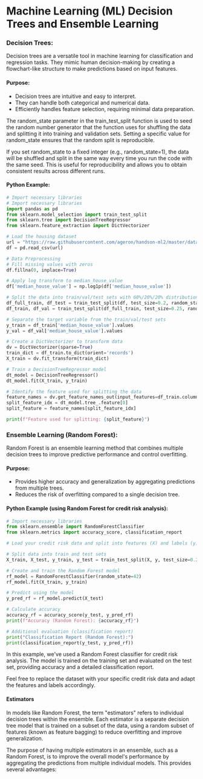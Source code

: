 # Machine Learning (ML) Decision Trees and Ensemble Learning

### Decision Trees:
Decision trees are a versatile tool in machine learning for classification and regression tasks. They mimic human decision-making by creating a flowchart-like structure to make predictions based on input features.

#### Purpose:
- Decision trees are intuitive and easy to interpret.
- They can handle both categorical and numerical data.
- Efficiently handles feature selection, requiring minimal data preparation.

The random_state parameter in the train_test_split function is used to seed the random number generator that the function uses for shuffling the data and splitting it into training and validation sets. Setting a specific value for random_state ensures that the random split is reproducible.

If you set random_state to a fixed integer (e.g., random_state=1), the data will be shuffled and split in the same way every time you run the code with the same seed. This is useful for reproducibility and allows you to obtain consistent results across different runs.

#### Python Example:
```python
# Import necessary libraries
# Import necessary libraries
import pandas as pd
from sklearn.model_selection import train_test_split
from sklearn.tree import DecisionTreeRegressor
from sklearn.feature_extraction import DictVectorizer

# Load the housing dataset
url = "https://raw.githubusercontent.com/ageron/handson-ml2/master/datasets/housing/housing.csv"
df = pd.read_csv(url)

# Data Preprocessing
# Fill missing values with zeros
df.fillna(0, inplace=True)

# Apply log transform to median_house_value
df['median_house_value'] = np.log1p(df['median_house_value'])

# Split the data into train/val/test sets with 60%/20%/20% distribution
df_full_train, df_test = train_test_split(df, test_size=0.2, random_state=1)
df_train, df_val = train_test_split(df_full_train, test_size=0.25, random_state=1)

# Separate the target variable from the train/val/test sets
y_train = df_train['median_house_value'].values
y_val = df_val['median_house_value'].values

# Create a DictVectorizer to transform data
dv = DictVectorizer(sparse=True)
train_dict = df_train.to_dict(orient='records')
X_train = dv.fit_transform(train_dict)

# Train a DecisionTreeRegressor model
dt_model = DecisionTreeRegressor()
dt_model.fit(X_train, y_train)

# Identify the feature used for splitting the data
feature_names = dv.get_feature_names_out(input_features=df_train.columns)
split_feature_idx = dt_model.tree_.feature[0]
split_feature = feature_names[split_feature_idx]

print(f"Feature used for splitting: {split_feature}")

```

### Ensemble Learning (Random Forest):
Random Forest is an ensemble learning method that combines multiple decision trees to improve predictive performance and control overfitting.

#### Purpose:
- Provides higher accuracy and generalization by aggregating predictions from multiple trees.
- Reduces the risk of overfitting compared to a single decision tree.

#### Python Example (using Random Forest for credit risk analysis):
```python
# Import necessary libraries
from sklearn.ensemble import RandomForestClassifier
from sklearn.metrics import accuracy_score, classification_report

# Load your credit risk data and split into features (X) and labels (y)

# Split data into train and test sets
X_train, X_test, y_train, y_test = train_test_split(X, y, test_size=0.2, random_state=42)

# Create and train the Random Forest model
rf_model = RandomForestClassifier(random_state=42)
rf_model.fit(X_train, y_train)

# Predict using the model
y_pred_rf = rf_model.predict(X_test)

# Calculate accuracy
accuracy_rf = accuracy_score(y_test, y_pred_rf)
print(f"Accuracy (Random Forest): {accuracy_rf}")

# Additional evaluation (classification report)
print("Classification Report (Random Forest):")
print(classification_report(y_test, y_pred_rf))
```

In this example, we've used a Random Forest classifier for credit risk analysis. The model is trained on the training set and evaluated on the test set, providing accuracy and a detailed classification report.

Feel free to replace the dataset with your specific credit risk data and adapt the features and labels accordingly.

#### Estimators

In models like Random Forest, the term "estimators" refers to individual decision trees within the ensemble. Each estimator is a separate decision tree model that is trained on a subset of the data, using a random subset of features (known as feature bagging) to reduce overfitting and improve generalization.

The purpose of having multiple estimators in an ensemble, such as a Random Forest, is to improve the overall model's performance by aggregating the predictions from multiple individual models. This provides several advantages: